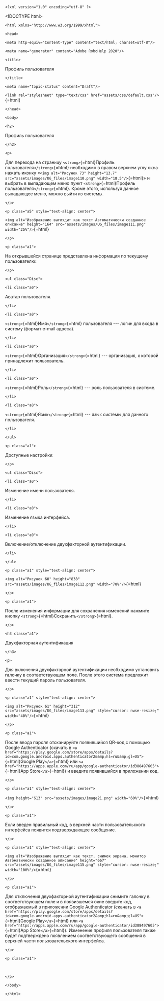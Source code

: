 ```{=html}
<?xml version="1.0" encoding="utf-8" ?>
```
\<!DOCTYPE html>
```{=html}
<html xmlns="http://www.w3.org/1999/xhtml">
```
```{=html}
<head>
```
```{=html}
<meta http-equiv="Content-Type" content="text/html; charset=utf-8"/>
```
```{=html}
<meta name="generator" content="Adobe RoboHelp 2020"/>
```
```{=html}
<title>
```
Профиль пользователя
```{=html}
</title>
```
```{=html}
<meta name="topic-status" content="Draft"/>
```
`<link rel="stylesheet" type="text/css" href="assets/css/default.css"/>`{=html}
```{=html}
</head>
```
```{=html}
<body>
```
```{=html}
<h2>
```
Профиль пользователя
```{=html}
</h2>
```
```{=html}
<p>
```
Для перехода на страницу `<strong>`{=html}Профиль
пользователя`</strong>`{=html} необходимо в правом верхнем углу окна
нажать иконку
«`<img alt="Рисунок 73" height="13.7" src="assets/images/UG_files/image110.png" width="18.5"/>`{=html}»
и выбрать в выпадающем меню пункт `<strong>`{=html}Профиль
пользователя`</strong>`{=html}. Кроме этого, используя данное выпадающее
меню, можно выйти из системы.
```{=html}
</p>
```
```{=html}
<p class="a5" style="text-align: center">
```
`<img alt="Изображение выглядит как текст
Автоматически созданное описание" height="164" src="assets/images/UG_files/image111.png" width="25%"/>`{=html}
```{=html}
</p>
```
```{=html}
<p class="a1">
```
На открывшейся странице представлена информация по текущему
пользователю:
```{=html}
</p>
```
```{=html}
<ul class="Disc">
```
```{=html}
<li class="a0">
```
Аватар пользователя.
```{=html}
</li>
```
```{=html}
<li class="a0">
```
`<strong>`{=html}Имя`</strong>`{=html} пользователя --- логин для входа
в систему (формат e-mail адреса).
```{=html}
</li>
```
```{=html}
<li class="a0">
```
`<strong>`{=html}Организация`</strong>`{=html} --- организация, к
которой принадлежит пользователь.
```{=html}
</li>
```
```{=html}
<li class="a0">
```
`<strong>`{=html}Роль`</strong>`{=html} --- роль пользователя в системе.
```{=html}
</li>
```
```{=html}
<li class="a0">
```
`<strong>`{=html}Язык`</strong>`{=html} --- язык системы для данного
пользователя.
```{=html}
</li>
```
```{=html}
</ul>
```
```{=html}
<p class="a1">
```
Доступные настройки:
```{=html}
</p>
```
```{=html}
<ul class="Disc">
```
```{=html}
<li class="a0">
```
Изменение имени пользователя.
```{=html}
</li>
```
```{=html}
<li class="a0">
```
Изменение языка интерфейса.
```{=html}
</li>
```
```{=html}
<li class="a0">
```
Включение/отключение двухфакторной аутентификации.
```{=html}
</li>
```
```{=html}
</ul>
```
```{=html}
<p class="a1" style="text-align: center">
```
`<img alt="Рисунок 60" height="838" src="assets/images/UG_files/image112.png" width="70%"/>`{=html}
```{=html}
</p>
```
```{=html}
<p class="a1">
```
После изменения информации для сохранения изменений нажмите кнопку
`<strong>`{=html}Сохранить`</strong>`{=html}.
```{=html}
</p>
```
```{=html}
<h3 class="a1">
```
Двухфакторная аутентификация
```{=html}
</h3>
```
```{=html}
<p>
```
Для включения двухфакторной аутентификации необходимо установить галочку
в соответствующем поле. После этого система предложит ввести текущий
пароль пользователя.
```{=html}
</p>
```
```{=html}
<p class="a1" style="text-align: center">
```
`<img alt="Рисунок 61" height="312" src="assets/images/UG_files/image113.png" style="cursor: nwse-resize;" width="40%"/>`{=html}
```{=html}
</p>
```
```{=html}
<p class="a1">
```
После ввода пароля отсканируйте появившийся QR-код с помощью Google
Authenticator (скачать в
`<a href="https://play.google.com/store/apps/details?id=com.google.android.apps.authenticator2&amp;hl=ru&amp;gl=US">`{=html}Google
Play`</a>`{=html} или
`<a href="https://apps.apple.com/ru/app/google-authenticator/id388497605">`{=html}App
Store`</a>`{=html}) и введите появившийся в приложении код.
```{=html}
</p>
```
```{=html}
<p class="a1" style="text-align: center">
```
`<img height="613" src="assets/images/image21.png" width="60%"/>`{=html}
```{=html}
</p>
```
```{=html}
<p class="a1">
```
Если введен правильный код, в верхней части пользовательского интерфейса
появится подтверждающее сообщение.
```{=html}
</p>
```
```{=html}
<p class="a1" style="text-align: center">
```
`<img alt="Изображение выглядит как текст, снимок экрана, монитор
Автоматически созданное описание" height="667" src="assets/images/UG_files/image115.png" style="cursor: nwse-resize;" width="100%"/>`{=html}
```{=html}
</p>
```
```{=html}
<p class="a1">
```
Для отключения двухфакторной аутентификации снимите галочку в
соответствующем поле и в появившемся окне введите код, отображаемый в
приложении Google Authenticator (скачать в
`<a href="https://play.google.com/store/apps/details?id=com.google.android.apps.authenticator2&amp;hl=ru&amp;gl=US">`{=html}Google
Play`</a>`{=html} или
`<a href="https://apps.apple.com/ru/app/google-authenticator/id388497605">`{=html}App
Store`</a>`{=html}). Изменение профиля пользователя также будет
подтверждено появлением соответствующего сообщения в верхней части
пользовательского интерфейса.
```{=html}
</p>
```
```{=html}
<p class="a1">
```
 
```{=html}
</p>
```
```{=html}
</body>
```
```{=html}
</html>
```
